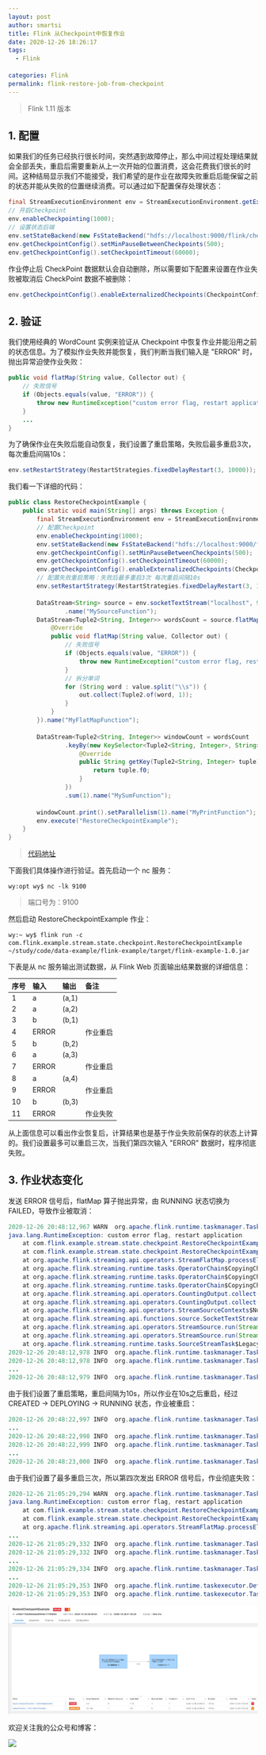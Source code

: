 ```yaml
---
layout: post
author: smartsi
title: Flink 从Checkpoint中恢复作业
date: 2020-12-26 18:26:17
tags:
  - Flink

categories: Flink
permalink: flink-restore-job-from-checkpoint
---
```


> Flink 1.11 版本

## 1. 配置

如果我们的任务已经执行很长时间，突然遇到故障停止，那么中间过程处理结果就会全部丢失，重启后需要重新从上一次开始的位置消费，这会花费我们很长的时间。这种结局显示我们不能接受，我们希望的是作业在故障失败重启后能保留之前的状态并能从失败的位置继续消费。可以通过如下配置保存处理状态：
```java
final StreamExecutionEnvironment env = StreamExecutionEnvironment.getExecutionEnvironment();
// 开启Checkpoint
env.enableCheckpointing(1000);
// 设置状态后端
env.setStateBackend(new FsStateBackend("hdfs://localhost:9000/flink/checkpoint"));
env.getCheckpointConfig().setMinPauseBetweenCheckpoints(500);
env.getCheckpointConfig().setCheckpointTimeout(60000);
```
作业停止后 CheckPoint 数据默认会自动删除，所以需要如下配置来设置在作业失败被取消后 CheckPoint 数据不被删除：
```java
env.getCheckpointConfig().enableExternalizedCheckpoints(CheckpointConfig.ExternalizedCheckpointCleanup.RETAIN_ON_CANCELLATION);
```

## 2. 验证

我们使用经典的 WordCount 实例来验证从 Checkpoint 中恢复作业并能沿用之前的状态信息。为了模拟作业失败并能恢复，我们判断当我们输入是 "ERROR" 时，抛出异常迫使作业失败：
```java
public void flatMap(String value, Collector out) {
    // 失败信号
    if (Objects.equals(value, "ERROR")) {
        throw new RuntimeException("custom error flag, restart application");
    }
    ...
}
```
为了确保作业在失败后能自动恢复，我们设置了重启策略，失败后最多重启3次，每次重启间隔10s：
```java
env.setRestartStrategy(RestartStrategies.fixedDelayRestart(3, 10000));
```
我们看一下详细的代码：
```java
public class RestoreCheckpointExample {
    public static void main(String[] args) throws Exception {
        final StreamExecutionEnvironment env = StreamExecutionEnvironment.getExecutionEnvironment();
        // 配置Checkpoint
        env.enableCheckpointing(1000);
        env.setStateBackend(new FsStateBackend("hdfs://localhost:9000/flink/checkpoint"));
        env.getCheckpointConfig().setMinPauseBetweenCheckpoints(500);
        env.getCheckpointConfig().setCheckpointTimeout(60000);
        env.getCheckpointConfig().enableExternalizedCheckpoints(CheckpointConfig.ExternalizedCheckpointCleanup.RETAIN_ON_CANCELLATION);
        // 配置失败重启策略：失败后最多重启3次 每次重启间隔10s
        env.setRestartStrategy(RestartStrategies.fixedDelayRestart(3, 10000));

        DataStream<String> source = env.socketTextStream("localhost", 9100, "\n")
                .name("MySourceFunction");
        DataStream<Tuple2<String, Integer>> wordsCount = source.flatMap(new FlatMapFunction<String, Tuple2<String, Integer>>() {
            @Override
            public void flatMap(String value, Collector out) {
                // 失败信号
                if (Objects.equals(value, "ERROR")) {
                    throw new RuntimeException("custom error flag, restart application");
                }
                // 拆分单词
                for (String word : value.split("\\s")) {
                    out.collect(Tuple2.of(word, 1));
                }
            }
        }).name("MyFlatMapFunction");

        DataStream<Tuple2<String, Integer>> windowCount = wordsCount
                .keyBy(new KeySelector<Tuple2<String, Integer>, String>() {
                    @Override
                    public String getKey(Tuple2<String, Integer> tuple) throws Exception {
                        return tuple.f0;
                    }
                })
                .sum(1).name("MySumFunction");

        windowCount.print().setParallelism(1).name("MyPrintFunction");
        env.execute("RestoreCheckpointExample");
    }
}
```
> [代码地址](https://github.com/sjf0115/data-example/blob/master/flink-example/src/main/java/com/flink/example/stream/state/checkpoint/RestoreCheckpointExample.java)

下面我们具体操作进行验证。首先启动一个 nc 服务：
```
wy:opt wy$ nc -lk 9100
```
> 端口号为：9100

然后启动 RestoreCheckpointExample 作业：
```
wy:~ wy$ flink run -c com.flink.example.stream.state.checkpoint.RestoreCheckpointExample  ~/study/code/data-example/flink-example/target/flink-example-1.0.jar
```

下表是从 nc 服务输出测试数据，从 Flink Web 页面输出结果数据的详细信息：

| 序号 | 输入| 输出 | 备注 |
| :------------- | :------------- | :------------- | :------------- |
| 1       | a       | (a,1) |
| 2       | a       | (a,2) |
| 3       | b       | (b,1) |
| 4       | ERROR   |  | 作业重启 |
| 5       | b       | (b,2) |
| 6       | a       | (a,3) |
| 7       | ERROR   |  | 作业重启 |
| 8       | a       | (a,4) |
| 9       | ERROR   |  | 作业重启 |
| 10      | b       | (b,3) |
| 11      | ERROR   |  | 作业失败 |

从上面信息可以看出作业恢复后，计算结果也是基于作业失败前保存的状态上计算的。我们设置最多可以重启三次，当我们第四次输入 "ERROR" 数据时，程序彻底失败。

## 3. 作业状态变化

发送 ERROR 信号后，flatMap 算子抛出异常，由 RUNNING 状态切换为 FAILED，导致作业被取消：
```java
2020-12-26 20:48:12,967 WARN  org.apache.flink.runtime.taskmanager.Task                    [] - Source: MySourceFunction -> MyFlatMapFunction (1/1) (be8abffb0f6815889929dc9b605b7ae5) switched from RUNNING to FAILED.
java.lang.RuntimeException: custom error flag, restart application
	at com.flink.example.stream.state.checkpoint.RestoreCheckpointExample$1.flatMap(RestoreCheckpointExample.java:39) ~[blob_p-353721c11ae1acd403dc8be3b663e9a60854d5c3-b6237955a73f418e6d7b272281b64594:?]
	at com.flink.example.stream.state.checkpoint.RestoreCheckpointExample$1.flatMap(RestoreCheckpointExample.java:34) ~[blob_p-353721c11ae1acd403dc8be3b663e9a60854d5c3-b6237955a73f418e6d7b272281b64594:?]
	at org.apache.flink.streaming.api.operators.StreamFlatMap.processElement(StreamFlatMap.java:50) ~[flink-dist_2.12-1.11.2.jar:1.11.2]
	at org.apache.flink.streaming.runtime.tasks.OperatorChain$CopyingChainingOutput.pushToOperator(OperatorChain.java:717) ~[flink-dist_2.12-1.11.2.jar:1.11.2]
	at org.apache.flink.streaming.runtime.tasks.OperatorChain$CopyingChainingOutput.collect(OperatorChain.java:692) ~[flink-dist_2.12-1.11.2.jar:1.11.2]
	at org.apache.flink.streaming.runtime.tasks.OperatorChain$CopyingChainingOutput.collect(OperatorChain.java:672) ~[flink-dist_2.12-1.11.2.jar:1.11.2]
	at org.apache.flink.streaming.api.operators.CountingOutput.collect(CountingOutput.java:52) ~[flink-dist_2.12-1.11.2.jar:1.11.2]
	at org.apache.flink.streaming.api.operators.CountingOutput.collect(CountingOutput.java:30) ~[flink-dist_2.12-1.11.2.jar:1.11.2]
	at org.apache.flink.streaming.api.operators.StreamSourceContexts$NonTimestampContext.collect(StreamSourceContexts.java:104) ~[flink-dist_2.12-1.11.2.jar:1.11.2]
	at org.apache.flink.streaming.api.functions.source.SocketTextStreamFunction.run(SocketTextStreamFunction.java:111) ~[flink-dist_2.12-1.11.2.jar:1.11.2]
	at org.apache.flink.streaming.api.operators.StreamSource.run(StreamSource.java:100) ~[flink-dist_2.12-1.11.2.jar:1.11.2]
	at org.apache.flink.streaming.api.operators.StreamSource.run(StreamSource.java:63) ~[flink-dist_2.12-1.11.2.jar:1.11.2]
	at org.apache.flink.streaming.runtime.tasks.SourceStreamTask$LegacySourceFunctionThread.run(SourceStreamTask.java:213) ~[flink-dist_2.12-1.11.2.jar:1.11.2]
2020-12-26 20:48:12,978 INFO  org.apache.flink.runtime.taskmanager.Task                    [] - Attempting to cancel task MySumFunction -> Sink: MyPrintFunction (1/1) (d464321ae464046684fd28d37bdcc3d7).
2020-12-26 20:48:12,978 INFO  org.apache.flink.runtime.taskmanager.Task                    [] - MySumFunction -> Sink: MyPrintFunction (1/1) (d464321ae464046684fd28d37bdcc3d7) switched from RUNNING to CANCELING.
...
2020-12-26 20:48:12,979 INFO  org.apache.flink.runtime.taskmanager.Task                    [] - MySumFunction -> Sink: MyPrintFunction (1/1) (d464321ae464046684fd28d37bdcc3d7) switched from CANCELING to CANCELED.
```
由于我们设置了重启策略，重启间隔为10s，所以作业在10s之后重启，经过 CREATED -> DEPLOYING -> RUNNING 状态，作业被重启：
```java
2020-12-26 20:48:22,997 INFO  org.apache.flink.runtime.taskmanager.Task                    [] - Source: MySourceFunction -> MyFlatMapFunction (1/1) (223b777dfc69013852e9ab37d3cc078e) switched from CREATED to DEPLOYING.
...
2020-12-26 20:48:22,998 INFO  org.apache.flink.runtime.taskmanager.Task                    [] - Source: MySourceFunction -> MyFlatMapFunction (1/1) (223b777dfc69013852e9ab37d3cc078e) switched from DEPLOYING to RUNNING.
2020-12-26 20:48:22,999 INFO  org.apache.flink.runtime.taskmanager.Task                    [] - MySumFunction -> Sink: MyPrintFunction (1/1) (53e45aa6b16f0b82d1bde8325f0cfbaf) switched from CREATED to DEPLOYING.
...
2020-12-26 20:48:23,000 INFO  org.apache.flink.runtime.taskmanager.Task                    [] - MySumFunction -> Sink: MyPrintFunction (1/1) (53e45aa6b16f0b82d1bde8325f0cfbaf) switched from DEPLOYING to RUNNING.
```
由于我们设置了最多重启三次，所以第四次发出 ERROR 信号后，作业彻底失败：
```java
2020-12-26 21:05:29,294 WARN  org.apache.flink.runtime.taskmanager.Task                    [] - Source: MySourceFunction -> MyFlatMapFunction (1/1) (223b777dfc69013852e9ab37d3cc078e) switched from RUNNING to FAILED.
java.lang.RuntimeException: custom error flag, restart application
	at com.flink.example.stream.state.checkpoint.RestoreCheckpointExample$1.flatMap(RestoreCheckpointExample.java:39) ~[blob_p-353721c11ae1acd403dc8be3b663e9a60854d5c3-b6237955a73f418e6d7b272281b64594:?]
	at com.flink.example.stream.state.checkpoint.RestoreCheckpointExample$1.flatMap(RestoreCheckpointExample.java:34) ~[blob_p-353721c11ae1acd403dc8be3b663e9a60854d5c3-b6237955a73f418e6d7b272281b64594:?]
	at org.apache.flink.streaming.api.operators.StreamFlatMap.processElement(StreamFlatMap.java:50) ~[flink-dist_2.12-1.11.2.jar:1.11.2]
...
2020-12-26 21:05:29,332 INFO  org.apache.flink.runtime.taskmanager.Task                    [] - Attempting to cancel task MySumFunction -> Sink: MyPrintFunction (1/1) (53e45aa6b16f0b82d1bde8325f0cfbaf).
2020-12-26 21:05:29,332 INFO  org.apache.flink.runtime.taskmanager.Task                    [] - MySumFunction -> Sink: MyPrintFunction (1/1) (53e45aa6b16f0b82d1bde8325f0cfbaf) switched from RUNNING to CANCELING.
...
2020-12-26 21:05:29,334 INFO  org.apache.flink.runtime.taskmanager.Task                    [] - MySumFunction -> Sink: MyPrintFunction (1/1) (53e45aa6b16f0b82d1bde8325f0cfbaf) switched from CANCELING to CANCELED.
...
2020-12-26 21:05:29,353 INFO  org.apache.flink.runtime.taskexecutor.DefaultJobLeaderService [] - Remove job a78621726e80e5bde6f936a177f0d052 from job leader monitoring.
2020-12-26 21:05:29,353 INFO  org.apache.flink.runtime.taskexecutor.TaskExecutor           [] - Close JobManager connection for job a78621726e80e5bde6f936a177f0d052.
```

![](https://github.com/sjf0115/ImageBucket/blob/main/Flink/flink-restore-job-from-checkpoint-1.jpg?raw=true)


欢迎关注我的公众号和博客：

![](https://github.com/sjf0115/PubLearnNotes/blob/master/image/Other/smartsi.jpg?raw=true)
